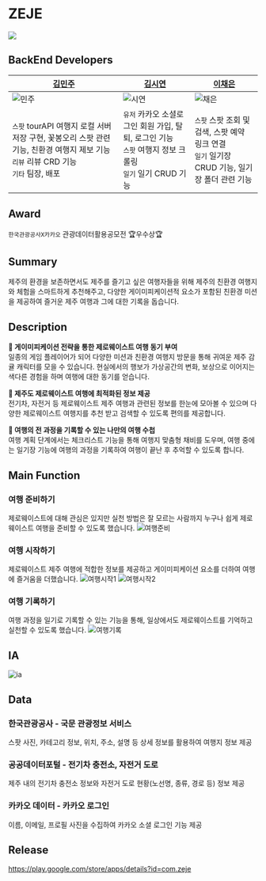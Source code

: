 # ZEJE
![](https://user-images.githubusercontent.com/81242672/192721382-2d6457c9-0df8-4f32-9f3a-99fa80d5846d.png)
## BackEnd Developers
|[김민주](https://github.com/MINJU-KIMmm)|[김시연](https://github.com/siyeonkm)|[이채은](https://github.com/lcheun)|
|----|----|----|
|![민주](https://github.com/MINJU-KIMmm.png)|![시연](https://github.com/siyeonkm.png)|![채은](https://github.com/lcheun.png)|
|`스팟` tourAPI 여행지 로컬 서버 저장 구현, 꽃봉오리 스팟 관련 기능, 친환경 여행지 제보 기능</br>`리뷰` 리뷰 CRD 기능</br>`기타` 팀장, 배포|`유저` 카카오 소셜로그인 회원 가입, 탈퇴, 로그인 기능</br> `스팟` 여행지 정보 크롤링</br>`일기` 일기 CRUD 기능|`스팟` 스팟 조회 및 검색, 스팟 예약 링크 연결</br> `일기` 일기장 CRUD 기능, 일기장 폴더 관련 기능|
## Award
`한국관광공사X카카오` 관광데이터활용공모전 🏆우수상🏆
## Summary
제주의 환경을 보존하면서도 제주를 즐기고 싶은 여행자들을 위해 제주의 친환경 여행지와 체험을 스마트하게 추천해주고, 다양한 게이미피케이션적 요소가 포함된 친환경 미션을 제공하여 즐거운 제주 여행과 그에 대한 기록을 돕습니다.
## Description
**🍊 게이미피케이션 전략을 통한 제로웨이스트 여행 동기 부여</br>**
일종의 게임 플레이어가 되어 다양한 미션과 친환경 여행지 방문을 통해 귀여운 제주 감귤 캐릭터를 모을 수 있습니다. 현실에서의 행보가 가상공간의 변화, 보상으로 이어지는 색다른 경험을 하며 여행에 대한 동기를 얻습니다.

**🍊 제주도 제로웨이스트 여행에 최적화된 정보 제공</br>**
전기차, 자전거 등 제로웨이스트 제주 여행과 관련된 정보를 한눈에 모아볼 수 있으며 다양한 제로웨이스트 여행지를 추천 받고 검색할 수 있도록 편의를 제공합니다.

**🍊 여행의 전 과정을 기록할 수 있는 나만의 여행 수첩</br>**
여행 계획 단계에서는 체크리스트 기능을 통해 여행지 맞춤형 채비를 도우며, 여행 중에는 일기장 기능에 여행의 과정을 기록하여 여행이 끝난 후 추억할 수 있도록 합니다.
## Main Function
### 여행 준비하기
제로웨이스트에 대해 관심은 있지만 실천 방법은 잘 모르는 사람까지 누구나 쉽게 제로웨이스트 여행을 준비할 수 있도록 했습니다.
![여행준비](https://user-images.githubusercontent.com/81242672/192727361-da427ecd-37a0-4a49-b414-e523a9b15992.png)
### 여행 시작하기
제로웨이스트 제주 여행에 적합한 정보를 제공하고 게이미피케이션 요소를 더하여 여행에 즐거움을 더했습니다.
![여행시작1](https://user-images.githubusercontent.com/81242672/192727305-32161177-9a70-4c7f-ab30-a47201dc824a.png)
![여행시작2](https://user-images.githubusercontent.com/81242672/192727258-68051baf-101b-4cbd-a5d7-2eb6718904f9.png)
### 여행 기록하기
여행 과정을 일기로 기록할 수 있는 기능을 통해, 일상에서도 제로웨이스트를 기억하고 실천할 수 있도록 했습니다.
![여행기록](https://user-images.githubusercontent.com/81242672/192727165-fcba5e55-ffa8-4afd-a89a-31260b7e38d9.png)
## IA
![ia](https://user-images.githubusercontent.com/81242672/192727122-1e477d96-99e2-453d-b6f0-44439d19183e.png)
## Data
### 한국관광공사 - 국문 관광정보 서비스
스팟 사진, 카테고리 정보, 위치, 주소, 설명 등 상세 정보를 활용하여 여행지 정보 제공
### 공공데이터포털 - 전기차 충전소, 자전거 도로
제주 내의 전기차 충전소 정보와 자전거 도로 현황(노선명, 종류, 경로 등) 정보 제공
### 카카오 데이터 - 카카오 로그인
이름, 이메일, 프로필 사진을 수집하여 카카오 소셜 로그인 기능 제공
## Release
https://play.google.com/store/apps/details?id=com.zeje
